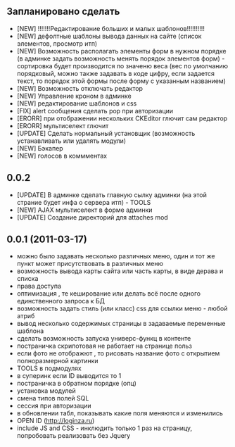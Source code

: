 ## Запланировано сделать
* [NEW] !!!!!!!Редактирование больших и малых шаблонов!!!!!!!!!!
* [NEW] дефолтные шаблоны вывода данных на сайте (список элементов, просмотр итп)
* [NEW] Возможность располагать элементы форм в нужном порядке (в админке задать возможность менять порядок элементов форм) - сортировка будет производится по значеню веса (вес по умолчанию порядковый, можно также задавать в коде цифру, если задается текст, то порядок этой формы после форму с указанным названием)
* [NEW] Возможность отключать редактор
* [NEW] Управление кроном в админке
* [NEW] редактирование шаблонов и css
* [FIX] alert сообщения  сделать pop при авторизации
* [ERORR] при отображении нескольких CKEditor глючит сам редактор
* [ERORR] мультиселект глючит
* [UPDATE] Сделать нормальный установщик (возможность устанавливать или удалять модули)
* [NEW] Бэкапер
* [NEW] голосов в коммментах

## 0.0.2 
* [UPDATE] В админке сделать главную сылку админки (на этой страние будет инфа о сервера итп) - TOOLS
* [NEW] AJAX мультиселект в форме админки
* [UPDATE] Создание директорий для attaches mod

## 0.0.1 (2011-03-17)

* можно было задавать несколько различных меню, один и тот же пункт может присутствовать в различных меню
* возможность вывода карты сайта или часть карты, в виде дерава и списка
* права доступа
* оптимизация , те кеширование или делать всё после одного единственного запроса к БД
* возможность задать стиль (или класс) css для ссылки меню - любой атриб
* вывод несколько содержимых страницы в задаваемые переменные шаблона 
* сделать возможность запуска универс-функц в контенте
* постраничка скрипотовая не работает на странице польз
* если фото не отображют , то рисовать название фото с открытием полноразмерной картинки
* TOOLS в подмодулях
* в суперинк если ID выводится то 1
* постраничка в обратном порядке (опц)
* установка модулей
* смена типов полей SQL
* сессия при авторизации
* в обновлении табл, показывать какие поля меняются и  изменились
* OPEN ID (http://loginza.ru)
* include JS and CSS - инклюдить только 1 раз на страницу, попробовать реализовать без Jquery

